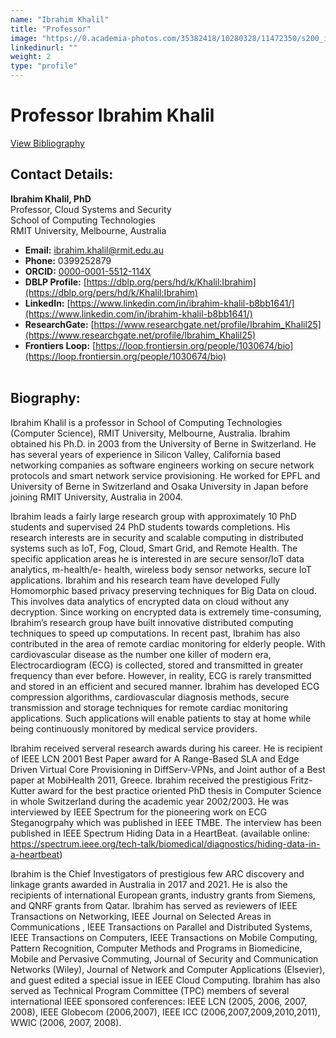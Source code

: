 ```yaml
---
name: "Ibrahim Khalil"
title: "Professor"
image: "https://0.academia-photos.com/35382418/10280328/11472350/s200_ibrahim.khalil.png"
linkedinurl: ""
weight: 2
type: "profile"
---
```

 
# Professor Ibrahim Khalil
[View Bibliography](/people/Khalil/bibliography/)

## Contact Details:

**Ibrahim Khalil, PhD**  
Professor, Cloud Systems and Security  
School of Computing Technologies  
RMIT University, Melbourne, Australia  

- **Email:** [ibrahim.khalil@rmit.edu.au](mailto:ibrahim.khalil@rmit.edu.au)  
- **Phone:** 0399252879  
- **ORCID:** [0000-0001-5512-114X](https://orcid.org/0000-0001-5512-114X)  
- **DBLP Profile:** [https://dblp.org/pers/hd/k/Khalil:Ibrahim](https://dblp.org/pers/hd/k/Khalil:Ibrahim)  
- **LinkedIn:** [https://www.linkedin.com/in/ibrahim-khalil-b8bb1641/](https://www.linkedin.com/in/ibrahim-khalil-b8bb1641/)  
- **ResearchGate:** [https://www.researchgate.net/profile/Ibrahim_Khalil25](https://www.researchgate.net/profile/Ibrahim_Khalil25)  
- **Frontiers Loop:** [https://loop.frontiersin.org/people/1030674/bio](https://loop.frontiersin.org/people/1030674/bio)
<br/><br/>
## Biography:

Ibrahim Khalil is a professor in School of Computing Technologies (Computer Science), RMIT
University, Melbourne, Australia. Ibrahim obtained his Ph.D. in 2003 from the University of Berne
in Switzerland. He has several years of experience in Silicon Valley, California based networking
companies as software engineers working on secure network protocols and smart network service
provisioning. He worked for EPFL and University of Berne in Switzerland and Osaka University in
Japan before joining RMIT University, Australia in 2004.

Ibrahim leads a fairly large research group with approximately 10 PhD students and
supervised 24 PhD students towards completions. His research interests are in security and
scalable computing in distributed systems such as IoT, Fog, Cloud, Smart Grid, and Remote Health.
The specific application areas he is interested in are secure sensor/IoT data analytics, m-health/e-
health, wireless body sensor networks, secure IoT applications. Ibrahim and his research team
have developed Fully Homomorphic based privacy preserving techniques for Big Data on cloud.
This involves data analytics of encrypted data on cloud without any decryption. Since working on
encrypted data is extremely time-consuming, Ibrahim’s research group have built innovative
distributed computing techniques to speed up computations. In recent past, Ibrahim has also
contributed in the area of remote cardiac monitoring for elderly people. With cardiovascular
disease as the number one killer of modern era, Electrocardiogram (ECG) is collected, stored and
transmitted in greater frequency than ever before. However, in reality, ECG is rarely transmitted
and stored in an efficient and secured manner. Ibrahim has developed ECG compression
algorithms, cardiovascular diagnosis methods, secure transmission and storage techniques for
remote cardiac monitoring applications. Such applications will enable patients to stay at home
while being continuously monitored by medical service providers.

Ibrahim received serveral research awards during his career. He is recipient of IEEE LCN
2001 Best Paper award for A Range-Based SLA and Edge Driven Virtual Core Provisioning in
DiffServ-VPNs, and Joint author of a Best paper at MobiHealth 2011, Greece. Ibrahim received the
prestigious Fritz-Kutter award for the best practice oriented PhD thesis in Computer Science in
whole Switzerland during the academic year 2002/2003. He was interviewed by IEEE Spectrum for
the pioneering work on ECG Steganogrpahy which was published in IEEE TMBE. The interview has
been published in IEEE Spectrum Hiding Data in a HeartBeat. (available online:
https://spectrum.ieee.org/tech-talk/biomedical/diagnostics/hiding-data-in-a-heartbeat)

Ibrahim is the Chief Investigators of prestigious few ARC discovery and linkage grants
awarded in Australia in 2017 and 2021. He is also the recipients of international European grants,
industry grants from Siemens, and QNRF grants from Qatar. Ibrahim has served as reviewers of IEEE Transactions on
Networking, IEEE Journal on Selected Areas in Communications , IEEE Transactions on Parallel
and Distributed Systems, IEEE Transactions on Computers, IEEE Transactions on Mobile
Computing, Pattern Recognition, Computer Methods and Programs in Biomedicine, Mobile and
Pervasive Commuting, Journal of Security and Communication Networks (Wiley), Journal of
Network and Computer Applications (Elsevier), and guest edited a special issue in IEEE Cloud
Computing. Ibrahim has also served as Technical Program Committee (TPC) members of several
international IEEE sponsored conferences: IEEE LCN (2005, 2006, 2007, 2008), IEEE Globecom
(2006,2007), IEEE ICC (2006,2007,2009,2010,2011), WWIC (2006, 2007, 2008).

